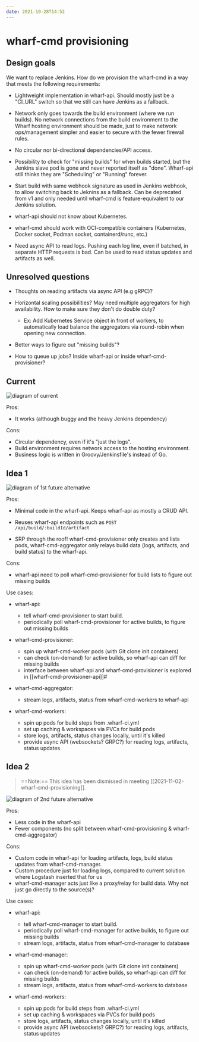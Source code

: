 ```yaml
---
date: 2021-10-28T14:52
---
```


# wharf-cmd provisioning

## Design goals

We want to replace Jenkins. How do we provision the wharf-cmd in a way that meets
the following requirements:

- Lightweight implementation in wharf-api. Should mostly just be a "CI_URL" switch
  so that we still can have Jenkins as a fallback.

- Network only goes towards the build environment (where we run builds).
  No network connections from the build environment to the Wharf hosting
  environment should be made, just to make network ops/management simpler and
  easier to secure with the fewer firewall rules.

- No circular nor bi-directional dependencies/API access.

- Possibility to check for "missing builds" for when builds started, but the
  Jenkins slave pod is gone and never reported itself as "done". Wharf-api still
  thinks they are "Scheduling" or "Running" forever.
  
- Start build with same webhook signature as used in Jenkins webhook, to allow
  switching back to Jeknins as a fallback. Can be deprecated from v1 and only
  needed until wharf-cmd is feature-equivalent to our Jenkins solution.
  
- wharf-api should not know about Kubernetes.

- wharf-cmd should work with OCI-compatible containers (Kubernetes, Docker socket, Podman socket, containerd/runc, etc.)

- Need async API to read logs. Pushing each log line, even if batched, in
  separate HTTP requests is bad. Can be used to read status updates and
  artifacts as well.

## Unresolved questions

- Thoughts on reading artifacts via async API (e.g gRPC)?

- Horizontal scaling possibilities? May need multiple aggregators for
  high availability. How to make sure they don't do double duty?
  
  - Ex: Add Kubernetes Service object in front of workers, to automatically
    load balance the aggregators via round-robin when opening new connection.
    
- Better ways to figure out "missing builds"?

- How to queue up jobs? Inside wharf-api or inside wharf-cmd-provisioner?

## Current

![diagram of current](static/wharf-cmd-provisioning-current.svg)

Pros:

- It works (although buggy and the heavy Jenkins dependency)

Cons:

- Circular dependency, even if it's "just the logs".
- Build environment requires network access to the hosting environment.
- Business logic is written in Groovy/Jenkinsfile's instead of Go.

## Idea 1

![diagram of 1st future alternative](static/wharf-cmd-provisioning-future-1.svg)

Pros:

- Minimal code in the wharf-api. Keeps wharf-api as mostly a CRUD API.

- Reuses wharf-api endpoints such as `POST /api/build/:buildId/artifact`

- SRP through the roof! wharf-cmd-provisioner only creates and lists pods,
  wharf-cmd-aggregator only relays build data (logs, artifacts, and build status) to the wharf-api.

Cons:

- wharf-api need to poll wharf-cmd-provisioner for build lists to figure out missing builds

Use cases:

- wharf-api:

  - tell wharf-cmd-provisioner to start build.
  - periodically poll wharf-cmd-provisioner for active builds, to figure out missing builds

- wharf-cmd-provisioner:

  - spin up wharf-cmd-worker pods (with Git clone init containers)
  - can check (on-demand) for active builds, so wharf-api can diff for missing builds
  - interface between wharf-api and wharf-cmd-provisioner is explored in [[wharf-cmd-provisioner-api]]#

- wharf-cmd-aggregator:

  - stream logs, artifacts, status from wharf-cmd-workers to wharf-api

- wharf-cmd-workers:

  - spin up pods for build steps from .wharf-ci.yml
  - set up caching & workspaces via PVCs for build pods
  - store logs, artifacts, status changes locally, until it's killed
  - provide async API (websockets? GRPC?) for reading logs, artifacts, status updates

## Idea 2

> ==Note:== This idea has been dismissed in meeting [[2021-11-02-wharf-cmd-provisioning]].

![diagram of 2nd future alternative](static/wharf-cmd-provisioning-future-2.svg)

Pros:

- Less code in the wharf-api
- Fewer components (no split between wharf-cmd-provisioning & wharf-cmd-aggregator)

Cons:

- Custom code in wharf-api for loading artifacts, logs, build status updates from wharf-cmd-manager.
- Custom procedure just for loading logs, compared to current solution where Logstash inserted that for us
- wharf-cmd-manager acts just like a proxy/relay for build data. Why not just go directly to the source(s)?

Use cases:

- wharf-api:

  - tell wharf-cmd-manager to start build.
  - periodically poll wharf-cmd-manager for active builds, to figure out missing builds
  - stream logs, artifacts, status from wharf-cmd-manager to database

- wharf-cmd-manager:

  - spin up wharf-cmd-worker pods (with Git clone init containers)
  - can check (on-demand) for active builds, so wharf-api can diff for missing builds
  - stream logs, artifacts, status from wharf-cmd-workers to database

- wharf-cmd-workers:

  - spin up pods for build steps from .wharf-ci.yml
  - set up caching & workspaces via PVCs for build pods
  - store logs, artifacts, status changes locally, until it's killed
  - provide async API (websockets? GRPC?) for reading logs, artifacts, status updates
